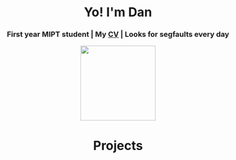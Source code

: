 <h1 align="center">Yo! I'm Dan</h1>
<h3 align="center">First year MIPT student | My <a href="https://github.com/daniilgriga/daniilgriga/blob/main/CV_GrigorievDN.pdf">CV</a> | Looks for segfaults every day</h3>

<p align="center">
<!--  <img height=170 src="https://github-readme-streak-stats.herokuapp.com/?user=daniilgriga&theme=dark&hide_border=false"> -->
  <img height=170 src="https://github-readme-stats.vercel.app/api/top-langs/?username=daniilgriga&layout=compact&theme=dark" />
</p>

<h1 align="center">Projects</h1>
